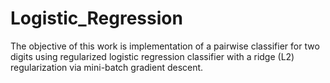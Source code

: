 # Logistic_Regression
The objective of this work is implementation of a pairwise classifier for two digits using  regularized logistic regression classifier with a ridge (L2) regularization via mini-batch gradient descent. 
